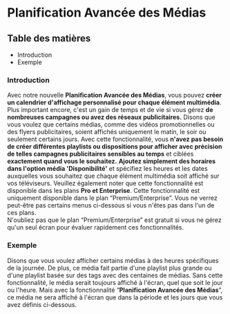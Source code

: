 # Planification Avancée des Médias

## Table des matières
- Introduction
- Exemple

### Introduction
Avec notre nouvelle **Planification Avancée des Médias**, vous pouvez **créer un calendrier d'affichage personnalisé pour chaque élément multimédia**. Plus important encore, c'est un gain de temps et de vie si vous gérez **de nombreuses campagnes ou avez des réseaux publicitaires.**
Disons que vous voulez que certains médias, comme des vidéos promotionnelles ou des flyers publicitaires, soient affichés uniquement le matin, le soir ou seulement certains jours. Avec cette fonctionnalité, vous **n'avez pas besoin de créer différentes playlists ou dispositions pour afficher avec précision de telles campagnes publicitaires sensibles au temps** et ciblées **exactement quand vous le souhaitez.** **Ajoutez simplement des horaires dans l'option média 'Disponibilité'** et spécifiez les heures et les dates auxquelles vous souhaitez que chaque élément multimédia soit affiché sur vos téléviseurs. Veuillez également noter que cette fonctionnalité est disponible dans les plans **Pro et Enterprise**.
Cette fonctionnalité est uniquement disponible dans le plan “Premium/Enterprise”. Vous ne verrez peut-être pas certains menus ci-dessous si vous n'êtes pas dans l'un de ces plans.  
N'oubliez pas que le plan “Premium/Enterprise” est gratuit si vous ne gérez qu'un seul écran pour évaluer rapidement ces fonctionnalités.

### Exemple
Disons que vous voulez afficher certains médias à des heures spécifiques de la journée. De plus, ce média fait partie d'une playlist plus grande ou d'une playlist basée sur des tags avec des centaines de médias. Sans cette fonctionnalité, le média serait toujours affiché à l'écran, quel que soit le jour ou l'heure.
Mais avec la fonctionnalité “**Planification Avancée des Médias**”, ce média ne sera affiché à l'écran que dans la période et les jours que vous avez définis ci-dessous.
